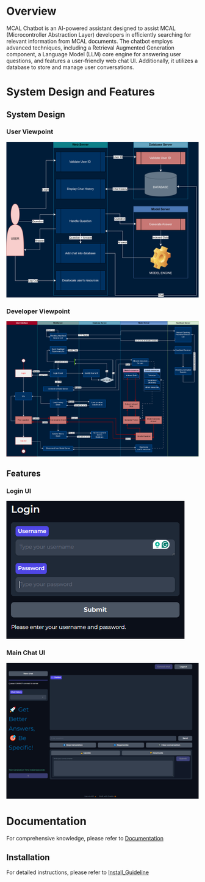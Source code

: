 # Overview

MCAL Chatbot is an AI-powered assistant designed to assist MCAL (Microcontroller Abstraction Layer) developers in efficiently searching for relevant information from MCAL documents. The chatbot employs advanced techniques, including a Retrieval Augmented Generation component, a Language Model (LLM) core engine for answering user questions, and features a user-friendly web chat UI. Additionally, it utilizes a database to store and manage user conversations.

# System Design and Features
## System Design
### User Viewpoint
![User Viewpoint](Diagrams/System_Design_User_Viewpoint.png)
### Developer Viewpoint
![Developer Viewpoint](Diagrams/Chatbot_System_Design_Developer_Viewpoint.png)

## Features
### Login UI
![Login](Diagrams/Login_UI.png)
### Main Chat UI
![Main Chat UI](Diagrams/Main_Chat_UI.png)

# Documentation
For comprehensive knowledge, please refer to [Documentation](./Documentation.pdf)

## Installation
For detailed instructions, please refer to [Install_Guideline](./Install_Guideline.md)